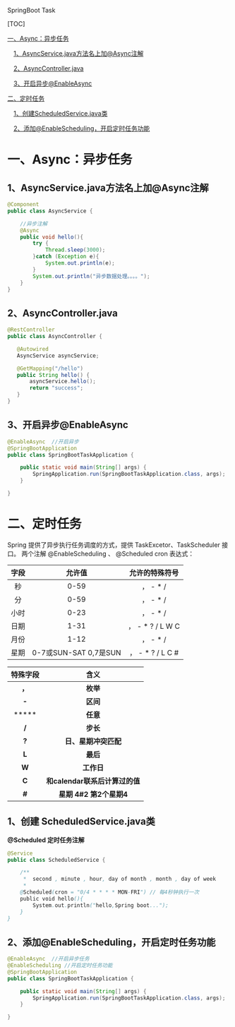 SpringBoot Task



[TOC]


[一、Async：异步任务](#一、Async：异步任务)

　[1、AsyncService.java方法名上加@Async注解](#1、AsyncService.java方法名上加@Async注解)

　[2、AsyncController.java](#2、AsyncController.java)

　[3、开启异步@EnableAsync](#3、开启异步@EnableAsync)
    
[二、定时任务](#二、定时任务)

　[1、创建ScheduledService.java类](#1、创建ScheduledService.java类)

　[2、添加@EnableScheduling，开启定时任务功能](#2、添加@EnableScheduling，开启定时任务功能)
    



# 一、Async：异步任务
## 1、AsyncService.java方法名上加@Async注解

```java
@Component
public class AsyncService {

    //异步注解
    @Async
    public void hello(){
        try {
            Thread.sleep(3000);
        }catch (Exception e){
            System.out.println(e);
        }
        System.out.println("异步数据处理。。。。");
    }
}
```
## 2、AsyncController.java

```java
@RestController
public class AsyncController {

   @Autowired
   AsyncService asyncService;

   @GetMapping("/hello")
   public String hello() {
       asyncService.hello();
       return "success";
   }
}
```

## 3、开启异步@EnableAsync

```java
@EnableAsync  //开启异步
@SpringBootApplication
public class SpringBootTaskApplication {

    public static void main(String[] args) {
        SpringApplication.run(SpringBootTaskApplication.class, args);
    }

}
```

# 二、定时任务

Spring 提供了异步执行任务调度的方式，提供 TaskExcetor、TaskScheduler 接口。
两个注解 @EnableScheduling 、 @Scheduled
cron 表达式：

| 字段 |        允许值         |  允许的特殊符号  |
| :--: | :-------------------: | :--------------: |
|  秒  |         0-59          |     ， - * /     |
|  分  |         0-59          |     ， - * /     |
| 小时 |         0-23          |     ， - * /     |
| 日期 |         1-31          | ， - * ? / L W C |
| 月份 |         1-12          |     ， - * /     |
| 星期 | 0-7或SUN-SAT 0,7是SUN | ， - * ? / L C # |

| 特殊字段 |              含义              |
| :------: | :----------------------------: |
|  **，**  |            **枚举**            |
|  **-**   |            **区间**            |
|  *****   |            **任意**            |
|  **/**   |            **步长**            |
|  **?**   |      **日、星期冲突匹配**      |
|  **L**   |            **最后**            |
|  **W**   |           **工作日**           |
|  **C**   | **和calendar联系后计算过的值** |
|  **#**   |    **星期 4#2 第2个星期4**     |

## 1、创建 ScheduledService.java类

**@Scheduled  定时任务注解**

```java
@Service
public class ScheduledService {

    /**
     *  second , minute , hour, day of month , month , day of week
     *
    @Scheduled(cron = "0/4 * * * * MON-FRI") // 每4秒钟执行一次
    public void hello(){
        System.out.println("hello,Spring boot...");
    }
}
```

## 2、添加@EnableScheduling，开启定时任务功能

```java
@EnableAsync  //开启异步任务
@EnableScheduling //开启定时任务功能
@SpringBootApplication
public class SpringBootTaskApplication {

    public static void main(String[] args) {
        SpringApplication.run(SpringBootTaskApplication.class, args);
    }

}
```

